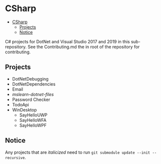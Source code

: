 # CSharp

<!-- @import "[TOC]" {cmd="toc" depthFrom=1 depthTo=6 orderedList=false} -->

<!-- code_chunk_output -->

- [CSharp](#csharp)
  - [Projects](#projects)
  - [Notice](#notice)

<!-- /code_chunk_output -->

C# projects for DotNet and Visual Studio 2017 and 2019 in this sub-repository. See the Contributing.md the in root of the repository for contributing.

## Projects

- DotNetDebugging
- DotNetDependencies
- Email
- *mslearn-dotnet-files*
- Password Checker
- TodoApi
- WinDesktop
  - SayHelloUWP
  - SayHelloWFA
  - SayHelloWPF

## Notice

Any projects that are *italicized* need to run `git submodule update --init --recursive`.
